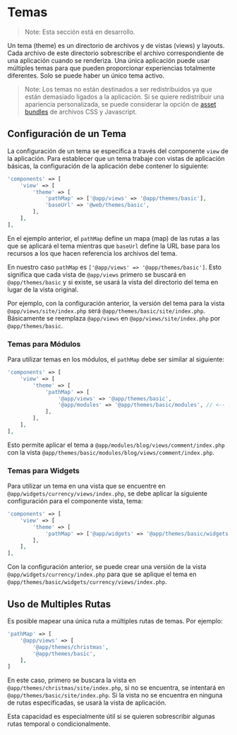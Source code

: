 Temas
=====

> Note: Esta sección está en desarrollo.

Un tema (theme) es un directorio de archivos y de vistas (views) y layouts. Cada archivo de este directorio 
sobrescribe el archivo correspondiente de una aplicación cuando se renderiza. Una única aplicación puede usar 
múltiples temas para que pueden proporcionar experiencias totalmente diferentes. Solo se puede haber un único tema 
activo.

> Note: Los temas no están destinados a ser redistribuidos ya que están demasiado ligados a la aplicación. Si se 
  quiere redistribuir una apariencia personalizada, se puede considerar la opción de 
  [asset bundles](structure-assets.md) de archivos CSS y Javascript.

Configuración de un Tema
------------------------

La configuración de un tema se especifica a través del componente `view` de la aplicación. Para establecer que un tema 
trabaje con vistas de aplicación básicas, la configuración de la aplicación debe contener lo siguiente:

```php
'components' => [
    'view' => [
        'theme' => [
            'pathMap' => ['@app/views' => '@app/themes/basic'],
            'baseUrl' => '@web/themes/basic',
        ],
    ],
],
```

En el ejemplo anterior, el `pathMap` define un mapa (map) de las rutas a las que se aplicará el tema mientras que 
`baseUrl` define la URL base para los recursos a los que hacen referencia los archivos del tema.

En nuestro caso `pathMap` es `['@app/views' => '@app/themes/basic']`. Esto significa que cada vista de `@app/views` 
primero se buscará en `@app/themes/basic` y si existe, se usará la vista del directorio del tema en lugar de la vista 
original.

Por ejemplo, con la configuración anterior, la versión del tema para la vista `@app/views/site/index.php` será 
`@app/themes/basic/site/index.php`. Básicamente se reemplaza `@app/views` en `@app/views/site/index.php` por 
`@app/themes/basic`.

### Temas para Módulos

Para utilizar temas en los módulos, el `pathMap` debe ser similar al siguiente:

```php
'components' => [
    'view' => [
        'theme' => [
            'pathMap' => [
                '@app/views' => '@app/themes/basic',
                '@app/modules' => '@app/themes/basic/modules', // <-- !!!
            ],
        ],
    ],
],
```

Esto permite aplicar el tema a `@app/modules/blog/views/comment/index.php` con la vista 
`@app/themes/basic/modules/blog/views/comment/index.php`.

### Temas para Widgets

Para utilizar un tema en una vista que se encuentre en `@app/widgets/currency/views/index.php`, se debe aplicar la 
siguiente configuración para el componente vista, tema:

```php
'components' => [
    'view' => [
        'theme' => [
            'pathMap' => ['@app/widgets' => '@app/themes/basic/widgets'],
        ],
    ],
],
```

Con la configuración anterior, se puede crear una versión de la vista `@app/widgets/currency/index.php` para que se 
aplique el tema en `@app/themes/basic/widgets/currency/views/index.php`.

Uso de Multiples Rutas
----------------------

Es posible mapear una única ruta a múltiples rutas de temas. Por ejemplo:

```php
'pathMap' => [
    '@app/views' => [
        '@app/themes/christmas',
        '@app/themes/basic',
    ],
]
```

En este caso, primero se buscara la vista en `@app/themes/christmas/site/index.php`, si no se encuentra, se intentará 
en `@app/themes/basic/site/index.php`. Si la vista no se encuentra en ninguna de rutas especificadas, se usará la 
vista de aplicación.

Esta capacidad es especialmente útil si se quieren sobrescribir algunas rutas temporal o condicionalmente.
